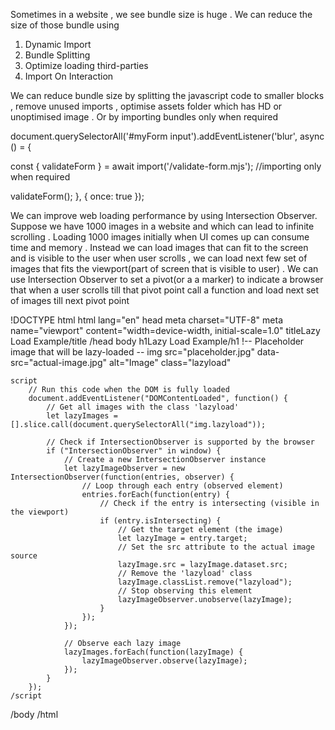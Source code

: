 Sometimes in a website , we see bundle size is huge . We can reduce the size of those bundle using
1. Dynamic Import
2. Bundle Splitting
3. Optimize loading third-parties
4. Import On Interaction

We can reduce bundle size by splitting the javascript code to smaller blocks , remove unused imports , optimise assets folder which has HD or unoptimised image .
Or by importing bundles only when required 

document.querySelectorAll('#myForm input').addEventListener('blur', async () = {

  const { validateForm } = await import('/validate-form.mjs'); //importing only when required
 
  validateForm();
}, { once: true });

We can improve web loading performance by using Intersection Observer. Suppose we have 1000 images in a website and which can lead to infinite scrolling . Loading 1000 images initially when UI comes up can consume time and memory . Instead we can load images that can fit to the screen and is visible to the user when user scrolls , we can load next few set of images that fits the viewport(part of screen that is visible to user) . We can use Intersection Observer to set a pivot(or a a marker) to indicate a browser that when a user scrolls till that pivot point call a function and load next set of images till next pivot point





!DOCTYPE html
html lang="en"
head
    meta charset="UTF-8"
    meta name="viewport" content="width=device-width, initial-scale=1.0"
    titleLazy Load Example/title
/head
body
    h1Lazy Load Example/h1
    !-- Placeholder image that will be lazy-loaded --
    img src="placeholder.jpg" data-src="actual-image.jpg" alt="Image" class="lazyload"
    
    script
        // Run this code when the DOM is fully loaded
        document.addEventListener("DOMContentLoaded", function() {
            // Get all images with the class 'lazyload'
            let lazyImages = [].slice.call(document.querySelectorAll("img.lazyload"));
            
            // Check if IntersectionObserver is supported by the browser
            if ("IntersectionObserver" in window) {
                // Create a new IntersectionObserver instance
                let lazyImageObserver = new IntersectionObserver(function(entries, observer) {
                    // Loop through each entry (observed element)
                    entries.forEach(function(entry) {
                        // Check if the entry is intersecting (visible in the viewport)
                        if (entry.isIntersecting) {
                            // Get the target element (the image)
                            let lazyImage = entry.target;
                            // Set the src attribute to the actual image source
                            lazyImage.src = lazyImage.dataset.src;
                            // Remove the 'lazyload' class
                            lazyImage.classList.remove("lazyload");
                            // Stop observing this element
                            lazyImageObserver.unobserve(lazyImage);
                        }
                    });
                });

                // Observe each lazy image
                lazyImages.forEach(function(lazyImage) {
                    lazyImageObserver.observe(lazyImage);
                });
            }
        });
    /script
/body
/html
